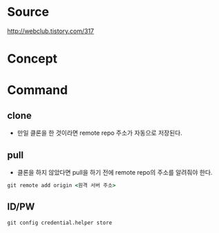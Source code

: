 # Source 

http://webclub.tistory.com/317

# Concept 

# Command 

## clone 
- 만일 클론을 한 것이라면 remote repo 주소가 자동으로 저장된다. 

## pull 
- 클론을 하지 않았다면 pull을 하기 전에 remote repo의 주소를 알려줘야 한다. 

```cmd 
git remote add origin <원격 서버 주소>
```

## ID/PW 
```cmd
git config credential.helper store 
```

